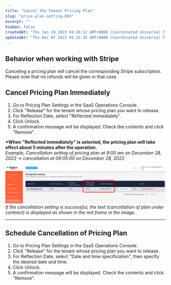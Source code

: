 ```yaml
---
title: "Cancel the Tenant Pricing Plan"
slug: "price-plan-setting-003"
excerpt: ""
hidden: false
createdAt: "Thu Jan 19 2023 04:38:12 GMT+0000 (Coordinated Universal Time)"
updatedAt: "Thu Dec 07 2023 01:25:35 GMT+0000 (Coordinated Universal Time)"
---
```

## Behavior when working with Stripe

Canceling a pricing plan will cancel the corresponding Stripe subscription.  
Please note that no refunds will be given in that case.

## Cancel Pricing Plan Immediately

1. Go to Pricing Plan Settings in the SaaS Operations Console.
2. Click "Release" for the tenant whose pricing plan you want to release.
3. For Reflection Date, select "Reflected immediately".
4. Click Unlock.
5. A confirmation message will be displayed. Check the contents and click "Remove".

**\*When "Reflected immediately" is selected, the pricing plan will take effect about 5 minutes after the operation.**  
_Example, Cancellation setting of pricing plan at 9:00 am on December 28, 2022 → cancellation at 09:05:00 on December 28, 2022_

![plan-setting](/img/part-5/price-plan/price-plan-setting-003/plan-setting.png)
*If the cancellation setting is successful, the text (cancellation of plan under contract) is displayed as shown in the red frame in the image.*


***

## Schedule Cancellation of Pricing Plan

1. Go to Pricing Plan Settings in the SaaS Operations Console.
2. Click "Release" for the tenant whose pricing plan you want to release.
3. For Reflection Date, select "Date and time specification", then specify the desired date and time.
4. Click Unlock.
5. A confirmation message will be displayed. Check the contents and click "Remove".
